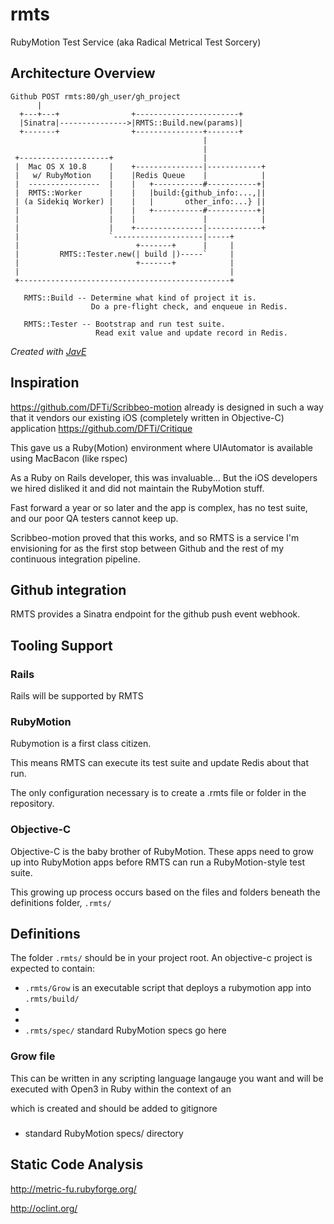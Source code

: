 rmts
====

RubyMotion Test Service (aka Radical Metrical Test Sorcery)

## Architecture Overview

```
Github POST rmts:80/gh_user/gh_project
      |
  +---+---+                +-----------------------+
  |Sinatra|--------------->|RMTS::Build.new(params)|
  +-------+                +---------------+-------+
                                           |
                                           |
 +--------------------+                    |
 |  Mac OS X 10.8     |    +---------------|------------+
 |   w/ RubyMotion    |    |Redis Queue    |            |
 |  ----------------  |    |   +-----------#-----------+|
 |  RMTS::Worker      |    |   |build:{github_info:...,||
 | (a Sidekiq Worker) |    |   |       other_info:...} ||
 |                    |    |   +-----------#-----------+|
 |                    |    |               |            |
 |                    |    +---------------|------------+
 |                    `--------------------|-----+
 |                          +-------+      |     |
 |         RMTS::Tester.new(| build |)-----`     |
 |                          +-------+            |
 |                                               |
 +-----------------------------------------------+

   RMTS::Build -- Determine what kind of project it is.
                  Do a pre-flight check, and enqueue in Redis.

   RMTS::Tester -- Bootstrap and run test suite.
                   Read exit value and update record in Redis.
```

*Created with [JavE](http://www.jave.de/)*

## Inspiration

https://github.com/DFTi/Scribbeo-motion already is designed in such a way that it vendors our existing iOS (completely written in Objective-C) application https://github.com/DFTi/Critique

This gave us a Ruby(Motion) environment where UIAutomator is available using MacBacon (like rspec)

As a Ruby on Rails developer, this was invaluable... But the iOS developers we hired disliked it and did not maintain the RubyMotion stuff.

Fast forward a year or so later and the app is complex, has no test suite, and our poor QA testers cannot keep up.

Scribbeo-motion proved that this works, and so RMTS is a service I'm envisioning for as the first stop between Github and the rest of my continuous integration pipeline.

## Github integration

RMTS provides a Sinatra endpoint for the github push event webhook.

## Tooling Support

### Rails

Rails will be supported by RMTS

### RubyMotion

Rubymotion is a first class citizen. 

This means RMTS can execute its test suite and update Redis about that run.

The only configuration necessary is to create a .rmts file or folder in the repository.

### Objective-C

Objective-C is the baby brother of RubyMotion. These apps need to grow up into RubyMotion apps before RMTS can run a RubyMotion-style test suite.

This growing up process occurs based on the files and folders beneath the definitions folder, `.rmts/`

## Definitions

The folder `.rmts/` should be in your project root. An objective-c project is expected to contain:
* `.rmts/Grow` is an executable script that deploys a rubymotion app into `.rmts/build/`
* 
*
* `.rmts/spec/` standard RubyMotion specs go here

### Grow file

This can be written in any scripting language langauge you want and will be executed with Open3 in Ruby within the context of an 

which is created and should be added to gitignore

### 
* standard RubyMotion specs/ directory


### 

## Static Code Analysis

http://metric-fu.rubyforge.org/

http://oclint.org/